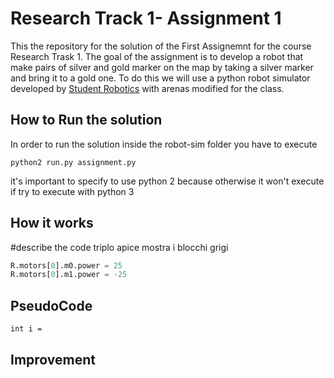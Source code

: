Research Track 1- Assignment 1
================================

This the repository for the solution of the First Assignemnt for the course Research Trask 1.
The goal of the assignment is to develop a robot that make pairs of silver and gold marker on the map by taking a silver marker and bring it to a gold one.
To do this we will use a python robot simulator developed by [Student Robotics](https://studentrobotics.org) with arenas modified for the class.

How to Run the solution
----------------------
In order to run the solution inside the robot-sim folder you have to execute 
```
python2 run.py assignment.py
```
it's important to specify to use python 2 because otherwise it won't execute if try to execute with python 3

How it works 
---------
#describe the code triplo apice mostra i blocchi grigi

```python
R.motors[0].m0.power = 25
R.motors[0].m1.power = -25
```

PseudoCode
----------
```
int i = 
```

Improvement
-----------
